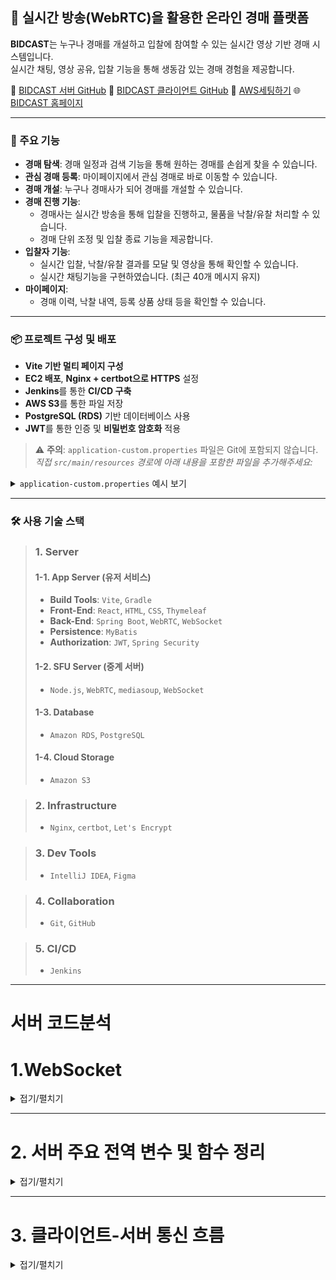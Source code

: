 ## 🎥 실시간 방송(WebRTC)을 활용한 온라인 경매 플랫폼
**BIDCAST**는 누구나 경매를 개설하고 입찰에 참여할 수 있는 실시간 영상 기반 경매 시스템입니다.  
실시간 채팅, 영상 공유, 입찰 기능을 통해 생동감 있는 경매 경험을 제공합니다.

🔗 [BIDCAST 서버 GitHub](https://github.com/KR-HS/BidCast_Server)
🔗 [BIDCAST 클라이언트 GitHub](https://github.com/KR-HS/BidCast) 
🔗 [AWS세팅하기](AWS세팅.md) 
🌐 [BIDCAST 홈페이지](https://bidcast.kro.kr)

---

### 🔧 주요 기능
- **경매 탐색**: 경매 일정과 검색 기능을 통해 원하는 경매를 손쉽게 찾을 수 있습니다.
- **관심 경매 등록**: 마이페이지에서 관심 경매로 바로 이동할 수 있습니다.
- **경매 개설**: 누구나 경매사가 되어 경매를 개설할 수 있습니다.
- **경매 진행 기능**:
  - 경매사는 실시간 방송을 통해 입찰을 진행하고, 물품을 낙찰/유찰 처리할 수 있습니다.
  - 경매 단위 조정 및 입찰 종료 기능을 제공합니다.
- **입찰자 기능**:
  - 실시간 입찰, 낙찰/유찰 결과를 모달 및 영상을 통해 확인할 수 있습니다. 
  - 실시간 채팅기능을 구현하였습니다. (최근 40개 메시지 유지)
- **마이페이지**:
  - 경매 이력, 낙찰 내역, 등록 상품 상태 등을 확인할 수 있습니다.

---
### 📦 프로젝트 구성 및 배포
- **Vite 기반 멀티 페이지 구성**
- **EC2 배포**, **Nginx + certbot으로 HTTPS** 설정
- **Jenkins**를 통한 **CI/CD 구축**
- **AWS S3**를 통한 파일 저장
- **PostgreSQL (RDS)** 기반 데이터베이스 사용
- **JWT**를 통한 인증 및 **비밀번호 암호화** 적용
> ⚠️ **주의**: `application-custom.properties` 파일은 Git에 포함되지 않습니다.
> *직접 `src/main/resources` 경로에 아래 내용을 포함한 파일을 추가해주세요:*

<details>
<summary><code>application-custom.properties</code> 예시 보기</summary>

```
properties
spring.datasource.url=jdbc:postgresql://<DB주소>:5432/bidcast
spring.datasource.username=<DB유저>
spring.datasource.password=<DB비밀번호>

jwt.secret=<JWT 비밀 키>
jwt.expiration=3600000

aws.s3.access-key=<AccessKey>
aws.s3.secret-key=<SecretKey>
aws.s3.region=ap-northeast-2
aws.s3.bucket=<버킷명>
aws.s3.folder=uploads
```
</details> 

---

### 🛠 사용 기술 스택

> ### 1. Server
> #### 1-1. App Server (유저 서비스)
> - **Build Tools**: `Vite`, `Gradle`
> - **Front-End**: `React`, `HTML`, `CSS`, `Thymeleaf`
> - **Back-End**: `Spring Boot`, `WebRTC`, `WebSocket`
> - **Persistence**: `MyBatis`
> - **Authorization**: `JWT`, `Spring Security`
>
> #### 1-2. SFU Server (중계 서버)
> - `Node.js`, `WebRTC`, `mediasoup`, `WebSocket`
>
> #### 1-3. Database
> - `Amazon RDS`, `PostgreSQL`
>
> #### 1-4. Cloud Storage
> - `Amazon S3`

> ### 2. Infrastructure
> - `Nginx`, `certbot`, `Let's Encrypt`

> ### 3. Dev Tools
> - `IntelliJ IDEA`, `Figma`

> ### 4. Collaboration
> - `Git`, `GitHub`

> ### 5. CI/CD
> - `Jenkins`


---

# 서버 코드분석

# 1.WebSocket
<details>
<summary>접기/펼치기</summary>

### 종류

- **`socket`**  
  **클라이언트 하나하나의 연결**을 나타내는 객체
  해당 클라이언트와 **1:1 통신**하거나 이벤트를 처리할 때 사용

- **`io`**  
  **전체 소켓 서버 객체**로, **모든 클라이언트에 메시지를 보내거나 특정 방(room)에 메시지를 전달**할 때 사용
  예: `io.to(roomId).emit('event',data)`

- **`broadcast`**  
  **자신을 제외한 같은 방 또는 전체 클라이언트에게 메시지 전송**
  예: `socket.broadcast.emit()` — 자기 자신을 제외한 모두에게 전송

### 방식

- **`on`**  
  클라이언트로부터 **이벤트가 왔을 때** 실행할 콜백을 등록  
  예: `socket.on('produce', callback)`

- **`emit`**  
  **이벤트와 데이터를 보내는 방식**  
  서버 ↔ 클라이언트 양방향으로 사용
  예: `socket.emit('new-producer', data)`

---

## WebRTC & mediasoup

### WebRTC

- **실시간 음성, 영상, 데이터 통신을 위한 표준 기술**
- 브라우저 또는 네이티브 앱 간 **P2P 연결을 지원**
- 직접 연결이 어려운 경우 **SFU 방식** 사용 (Selective Forwarding Unit)

#### ICE, STUN, TURN

| 용어   | 설명 |
|--------|------|
| **ICE**  | 연결 가능한 후보 주소들을 수집해 최적 경로를 선택하는 프레임워크 |
| **STUN** | 공인 IP 및 포트 정보를 알아내기 위한 서버 |
| **TURN** | P2P 연결이 불가한 경우 미디어를 **중계**해주는 서버 (대역폭 소모 ↑) |

### mediasoup

- **WebRTC SFU 서버 구현 라이브러리** 
- 미디어 흐름 제어를 위한 객체 기반 구조

### mediasoup 주요 개념

| 용어       | 설명 |
|------------|-----|
| **Worker**     | 미디어 처리를 담당하는 **백그라운드 프로세스** |
| **Router**     | 한 방(room)에 하나씩 존재, **미디어 경로 제어** 역할 |
| **Transport**  | **클라이언트와 서버 간 미디어 연결 통로** (DTLS/ICE 등 포함) |
| **Producer**   | 클라이언트가 **미디어를 송출할 때** 생성되는 객체 |
| **Consumer**   | 클라이언트가 **미디어를 수신할 때** 생성되는 객체 |

<details>
<summary>상세 설명</summary>

- **Worker** : 미디어 처리를 담당하는 **엔진** 같은 프로세스, 실제 미디어 데이터(음성, 영상)를 다룸 
- **Router** : producer가 보내는 미디어 스트림을 받아서 어떤 consumer에게 보낼지 정함. 하나의 방에는 하나의 Router가 있음
- **Transport** : ICE 연결, DTLS 핸드셰이크 등을 포함한 통신 경로, consumer/producer 각각 쓰는 tranport가 다름
</details>


## rtpCapabilities

- **WebRTC 연결 시 사용할 수 있는 미디어 형식 (코덱, 해상도 등) 목록**
- 송신자와 수신자의 **미디어 호환 여부를 판단**하기 위해 필수
- 예시:
  ```
  {
    "codecs": [
      { "kind": "audio", "mimeType": "audio/opus", ... },
      { "kind": "video", "mimeType": "video/VP8", ... }
    ]
  }
  ```

## DTLS
- **UDP 기반** 통신에서 **보안 연결을 위한 SSL/TLS 계층**
- WebRTC에서 **미디어 데이터 암호화 및 인증** 역할 수행

---

## 주요 서버 코드 흐름 정리
<details>
<summary>접기/펼치기</summary>

### 1) rtpCapabilities 요청

```
socket.on('create-router', (_, callback) => {
  callback({ rtpCapabilities: router.rtpCapabilities });
});
```

### 2) Transport 생성
<details>
<summary>create-transport 코드 보기</summary>

```
socket.on('create-transport', async ({ direction }, callback) => {
  const transport = await router.createWebRtcTransport({
    listenIps: [{ ip: '0.0.0.0', announcedIp: 'bidcastserver.kro.kr' }],
    enableUdp: true,
    enableTcp: true,
    preferUdp: true,
    portRange: { min: 40000, max: 40010 },
    iceServers: [
      { urls: 'stun:stun.l.google.com:19302' },
      { urls: 'turn:bidcastserver.kro.kr:3478', username: 'webrtc', credential: '1234' }
    ],
  });
  transports.set(transport.id, { transport, socketId: socket.id, direction });

  callback({
    id: transport.id,
    iceParameters: transport.iceParameters,
    iceCandidates: transport.iceCandidates,
    dtlsParameters: transport.dtlsParameters,
  });
});
```
</details>

### 3) Transport 연결 (DTLS 핸드쉐이크)
```
socket.on('connect-transport', async ({ dtlsParameters, transportId }, callback) => {
  const data = transports.get(transportId);
  if (!data) throw new Error('Transport not found');
  await data.transport.connect({ dtlsParameters });
  callback();
});
```

### 4) Producer 생성 (미디어 송출 시작)
<details> 
<summary>produce 요청 처리</summary>

```
socket.on('produce', async ({ kind, rtpParameters, transportId, roomId }, callback) => {
  const data = transports.get(transportId);
  if (!data) throw new Error('Transport not found');
  const producer = await data.transport.produce({ kind, rtpParameters });

  if (!producers.has(roomId)) producers.set(roomId, new Map());
  producers.get(roomId).set(producer.id, { producer, socketId: socket.id, kind });

  socket.broadcast.to(roomId).emit('new-producer', {
    producerId: producer.id,
    socketId: socket.id,
    kind,
  });

  callback({ id: producer.id });
});
```
</details>

### 5) Consumer 생성 (미디어 수신 요청)
<details> <summary>consume 요청 처리</summary>

```
socket.on('consume', async ({ producerId, rtpCapabilities, transportId, roomId }, callback) => {
  const data = transports.get(transportId);
  if (!data) throw new Error('Transport not found');

  const roomProducers = producers.get(roomId);
  if (!roomProducers || !roomProducers.has(producerId)) throw new Error('Producer not found');

  if (!router.canConsume({ producerId, rtpCapabilities })) throw new Error('Cannot consume');

  const consumer = await data.transport.consume({
    producerId,
    rtpCapabilities,
    paused: false,
  });

  consumers.set(consumer.id, { consumer, socketId: socket.id });

  callback({
    id: consumer.id,
    producerId,
    kind: consumer.kind,
    rtpParameters: consumer.rtpParameters,
  });
});
```
</details>

### 6) Consumer 재생 시작
```
socket.on('consumer-resume', async ({ consumerId }) => {
  const data = consumers.get(consumerId);
  if (!data) return;
  await data.consumer.resume();
});
```

### 7) 연결 종료 시 자원 정리
<details> <summary>disconnect 처리 전체 코드</summary>

```
socket.on('disconnect', () => {
  for (const [transportId, data] of transports) {
    if (data.socketId === socket.id) {
      data.transport.close();
      transports.delete(transportId);
    }
  }
  for (const [roomId, roomProducers] of producers) {
    for (const [producerId, data] of roomProducers) {
      if (data.socketId === socket.id) {
        data.producer.close();
        roomProducers.delete(producerId);
        io.emit('user-disconnected', {
          socketId: socket.id,
          producerId,
        });
      }
    }
    if (roomProducers.size === 0) producers.delete(roomId);
  }
  for (const [consumerId, data] of consumers) {
    if (data.socketId === socket.id) {
      data.consumer.close();
      consumers.delete(consumerId);
    }
  }
});
```
</details>

</details>

</details>

---

# 2. 서버 주요 전역 변수 및 함수 정리

<details>
<summary>접기/펼치기</summary>

---

## 1. mediasoup 관련 변수

- `transports` (Map)  
  transportId를 key로, `{ transport, socketId, direction }` 객체를 value로 저장  
  - mediasoup WebRTC 연결용 Transport 객체 관리용

- `producers` (Map)  
  roomId를 key로, value는 또 다른 Map  
  내부 Map: producerId를 key로 `{ producer, socketId, kind }`  
  - 각 방(room)별 미디어 송출자(Producer) 객체 저장

- `consumers` (Map)  
  consumerId를 key로, `{ consumer, socketId }` 저장  
  - 미디어 수신자(Consumer) 객체 관리


## 2. 소켓 & 방 관리 변수

- `socketRoomMap` (Map)  
  socketId를 key로, 현재 사용자가 입장한 roomId 저장  
  - 한 사용자가 여러 방에 동시에 접속하지 못하도록 제한하는 역할

- `socketIdMap` (Map)  
  loginId를 key로, 소켓 ID 저장  
  - 로그인 유저와 소켓 연결 관리

- `auctionHostMap` (Map)  
  auctionId를 key로, 해당 경매의 호스트 소켓 ID 저장  
  - 경매별 호스트 소켓 관리

- `auctionStates` (객체)  
  auctionId를 key로, 경매 진행 상태(선택된 상품 등) 저장  
  - 경매 상태 및 진행 정보 관리

- `auctionUserStatus` (객체)  
  socketId를 key로, 입찰자 닉네임, 마지막 입찰가 등 상태 저장  
  - 입찰자 개인별 현재 상태 정보를 저장


## 3. 상품 데이터 정규화 함수

```
function normalizeProduct(raw) {
  return {
    prodKey: raw.prod_key,
    aucKey: raw.auc_key,
    prodName: raw.prod_name,
    prodDetail: raw.prod_detail,
    unitValue: raw.unit_value,
    initPrice: raw.init_price,
    currentPrice: raw.current_price,
    finalPrice: raw.final_price,
    winnerId: raw.winner_id,
    prodStatus: raw.prod_status,
    fileUrl: raw.file_url
  };
}
```
</details>

---
# 3. 클라이언트-서버 통신 흐름

<details>
<summary>접기/펼치기</summary>

## 1. 경매장 입장/퇴장

### 입장
- 요청: `join-room(roomId, userInfo)`
- 사용 변수:
  - `socketRoomMap[socket.id] = roomId`
  - `socketIdMap[userInfo.loginId] = socket.id`
  - `auctionUserStatus[socket.id] = { nickname, lastBid: 0 }`
- 응답:
  - 입장자 목록 반환
  - 기존 유저에게 `user-status-update` 브로드캐스트

### 퇴장
- 발생: 소켓 종료 시 자동
- 처리:
  - `transports`, `producers`, `consumers`에서 socket 자원 제거
  - `socketRoomMap`, `socketIdMap`, `auctionUserStatus`에서 제거
- 브로드캐스트: `user-disconnected`


## 2. 영상 송출 (mediasoup)

### 미디어 스트림 수신 발송
- 요청: `produce(kind, rtpParameters, transportId, roomId)`
- 사용 변수:
  - `transports[transportId]` 확인
  - `producers[roomId][producerId] = { producer, socketId, kind }`
- 응답: `producerId`
- 브로드캐스트: `new-producer`

### 기존 Producer 리스트 요청
- 요청: `get-existing-producers(roomId)`
- 사용 변수:
  - `producers` Map(roomId → Map(producerId → { producer, socketId, kind }))  
  - `auctionHostMap` (roomId → hostSocketId)
- 응답: 콜백으로 `{ existingProducers, hostSocketId }` 반환

### Producer 삭제
- 요청: `close-producer(roomId)`
- 사용 변수:
  - `producers` Map에서 socket.id에 해당하는 Producer 객체 제거 및 close 호출
- 브로드캐스트:
  - 해당 경매방에 `user-disconnected` 이벤트 (해당 socketId, producerId) 전송
- 추가:
  - 방 내 Producer가 없으면 `producers` Map에서 해당 roomId 삭제

### 미디어 스트림 수신 요청
- 요청: `consume(producerId, rtpCapabilities, transportId, roomId)`
- 사용 변수:
  - `transports[transportId]` 확인
  - `consumers[consumerId] = { consumer, socketId }`
- 응답: `{ consumerId, producerId, kind, rtpParameters }`

### 재생시작
- 요청: `consumer-resume(consumerId)`
- 처리: `consumers[consumerId].consumer.resume()`


## 3. 채팅

### 채팅
- 요청: `chat-message(roomId, userId, message)`
- 사용 변수:
  - `socketRoomMap[socket.id]` → roomId 추출
- 브로드캐스트: `chat-message`


## 4. 입찰

### 입찰시도
- 요청: `bid-attempt(roomId, productId, bidAmount,userLoginId)`
- 사용 변수:
  - `auctionStates[auctionId]` → 선택된 상품 상태 갱신  
  - `auctionUserStatus[auctionId][socket.id]` → 입찰자별 입찰 기록 저장  
  - `pool.query()` → 사용자 정보 조회, 상품 가격 갱신, 입찰 기록 저장
- 브로드캐스트:
  - `user-status-update` → 입찰자 상태 갱신 전체 전송  
  - `bid-update` → 입찰 결과(상품, 입찰자 정보 포함) 전송  
  - `bid-rejected` → 입찰 실패 시 개별 응답


## 5. 경매 관리 (호스트)

### 상품 선택
- 요청: `host-selected-product(auctionId, product)`
- 사용 변수:
  - `auctionStates[auctionId].selectedProduct = product`
  - DB `product.prod_status = 'P'` 업데이트
- 브로드캐스트:
  - 해당 경매방에 `host-selected-product` (선택된 상품 정보) 전송

### 낙찰 / 유찰 상태 변경
- 요청: `bid-status(auctionId, prodKey, winner_id, status)`
- 사용 변수:
  - DB `product.prod_status` 업데이트 (`'C'` or `'F'`)
  - `auctionUserStatus[auctionId]`에서 해당 상품 입찰 기록 삭제
- 브로드캐스트:
  - 해당 방에 `bid-status` (상품 상태, 낙찰자 정보) 전송 (호스트 제외)
  - 이후 `user-status-update` (전체 유저 상태 갱신)

### 최고 입찰자 되돌리기
- 요청: `revert-bidder(auctionId, prodKey, winnerId, finalPrice)`
- 사용 변수:
  - DB `product.final_price`, `winner_id` 업데이트
  - `auctionStates[auctionId].selectedProduct` 업데이트
  - DB에서 낙찰자 닉네임 조회
- 브로드캐스트:
  - 해당 방에 `bid-update` (업데이트된 상품·낙찰자 정보) 전송

### 입찰 단위 변경
- 요청: `change-bid-unit(roomId, newUnit)`
- 사용 변수:
  - `auctionStates[roomId].selectedProduct.unitValue = newUnit`
- 브로드캐스트: `bid-unit-changed`

### 경매 종료
- 요청: `auction-end(auctionId)`
- 사용 변수:
  - DB `auction` 테이블 status='종료', end_time=NOW()로 업데이트
- 브로드캐스트: `auction-ended`


## 6. 기타

### 시청자 수 조회
- 요청: `get-guest-counts(auctionIds[])`
- 사용 변수:
  - `io.sockets.adapter.rooms` (각 경매방(room) 인원 수 조회)
- 응답:
  - 콜백 함수로 `{ auctionId: 인원수 }` 객체 반환

</details>